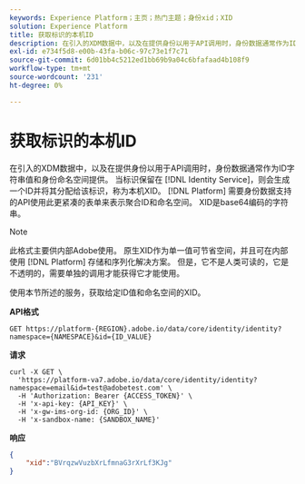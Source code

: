 ```yaml
---
keywords: Experience Platform；主页；热门主题；身份xid；XID
solution: Experience Platform
title: 获取标识的本机ID
description: 在引入的XDM数据中，以及在提供身份以用于API调用时，身份数据通常作为ID字符串值和身份命名空间提供。 当标识保留在Identity Service中时，将生成一个ID并将其分配给该标识，称为本机XID。 要求标识数据支持的平台API使用此更紧凑的表单来表示聚合ID和命名空间。 XID是base64编码的字符串。
exl-id: e734f5d8-e00b-43fa-b06c-97c73e1f7c71
source-git-commit: 6d01bb4c5212ed1bb69b9a04c6bfafaad4b108f9
workflow-type: tm+mt
source-wordcount: '231'
ht-degree: 0%

---
```


# 获取标识的本机ID

在引入的XDM数据中，以及在提供身份以用于API调用时，身份数据通常作为ID字符串值和身份命名空间提供。 当标识保留在 [!DNL Identity Service]，则会生成一个ID并将其分配给该标识，称为本机XID。 [!DNL Platform] 需要身份数据支持的API使用此更紧凑的表单来表示聚合ID和命名空间。 XID是base64编码的字符串。

>[!NOTE]
>
>此格式主要供内部Adobe使用。 原生XID作为单一值可节省空间，并且可在内部使用 [!DNL Platform] 存储和序列化解决方案。 但是，它不是人类可读的，它是不透明的，需要单独的调用才能获得它才能使用。

使用本节所述的服务，获取给定ID值和命名空间的XID。

**API格式**

```http
GET https://platform-{REGION}.adobe.io/data/core/identity/identity?namespace={NAMESPACE}&id={ID_VALUE}
```

**请求**

```shell
curl -X GET \
  'https://platform-va7.adobe.io/data/core/identity/identity?namespace=email&id=test@adobetest.com' \
  -H 'Authorization: Bearer {ACCESS_TOKEN}' \
  -H 'x-api-key: {API_KEY}' \
  -H 'x-gw-ims-org-id: {ORG_ID}' \
  -H 'x-sandbox-name: {SANDBOX_NAME}'
```

**响应**

```json
{
    "xid":"BVrqzwVuzbXrLfmnaG3rXrLf3KJg"
}
```
